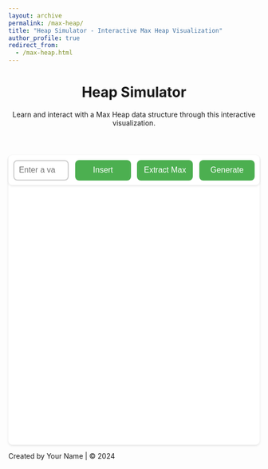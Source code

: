 ```yaml
---
layout: archive
permalink: /max-heap/
title: "Heap Simulator - Interactive Max Heap Visualization"
author_profile: true
redirect_from: 
  - /max-heap.html
---
```


<head>
<style>
        .container {
            background: white;
            border-radius: 8px;
            box-shadow: 0 2px 4px rgba(0,0,0,0.1);
            display: flex;
            flex-wrap: wrap;
            justify-content: space-between;
        }
        .controls {
            display: flex;
            flex-wrap: nowrap;
            justify-content: space-between;
            gap: 1vw;
            width: 100%;
            box-sizing: border-box;
            padding: 1vw;
            border-radius: 8px;
            box-shadow: 0 2px 4px rgba(0,0,0,0.1);
        }
        input, button {
            width: calc((100% - (4 * 1vw)) / 4);
            padding: 1vw;
            margin: 0;
            border: 2px solid #ccc;
            border-radius: 8px;
            font-size: 1rem;
            box-sizing: border-box;
        }
        button {
            background-color: #4CAF50;
            color: white;
            cursor: pointer;
            border: none;
        }
        button:hover {
            background-color: #45a049;
        }
        #heap-visual {
            width: 100%;
            height: 500px;
            margin-bottom: 20px;
        }
        .node {
            fill: #4CAF50;
            stroke: #2E7D32;
            stroke-width: 2;
            transition: all 0.3s;
            fill: white;
        }
        .node-text {
            fill: white;
            text-anchor: middle;
            dominant-baseline: central;
            font-size: 14px;
            pointer-events: none;
            fill: black;
            font-size: 1rem;
        }
        .node.highlight {
            fill: #FFC107;
            stroke: #FFA000;
        }
        .edge {
            stroke: #2E7D32;
            stroke-width: 2;
        }
        @media (max-width: 600px) {
            input, button {
                font-size: 3vw;
                padding: 2vw;
                width: calc((100% - (4 * 2vw)) / 4);
            }
        }
    </style>
</head>
<body>
    <header>
        <h1>Heap Simulator</h1>
        <p>Learn and interact with a Max Heap data structure through this interactive visualization.</p>
    </header>
    <main>
        <div class="container">
            <div class="controls">
                <input type="number" id="insert-value" placeholder="Enter a value" aria-label="Value input">
                <button onclick="insertValue()">Insert</button>
                <button onclick="extractMax()">Extract Max</button>
                <button onclick="generateRandom()">Generate</button>
            </div>
            <svg id="heap-visual" aria-label="Heap Visualization"></svg>
        </div>
    </main>
    <footer>
        <p>Created by Your Name | © 2024</p>
    </footer>
    <script src="https://d3js.org/d3.v7.min.js"></script>
   
<script>
class MaxHeap {
    constructor() {
        this.heap = [];
    }

    parent(i) { return Math.floor((i - 1) / 2); }
    leftChild(i) { return 2 * i + 1; }
    rightChild(i) { return 2 * i + 2; }

    async swap(i, j) {
        await highlightNodes([i, j]);
        [this.heap[i], this.heap[j]] = [this.heap[j], this.heap[i]];
        await updateVisualization();
        await sleep(500);
    }

    async insert(value) {
        this.heap.push(value);
        await this.heapifyUp(this.heap.length - 1);
    }

    async heapifyUp(i) {
        while (i > 0 && this.heap[this.parent(i)] < this.heap[i]) {
            await this.swap(i, this.parent(i));
            i = this.parent(i);
        }
    }

    async extractMax() {
        if (this.heap.length === 0) return null;
        if (this.heap.length === 1) return this.heap.pop();

        const max = this.heap[0];
        this.heap[0] = this.heap.pop();
        await this.heapifyDown(0);
        return max;
    }

    async heapifyDown(i) {
        let maxIndex = i;
        const left = this.leftChild(i);
        const right = this.rightChild(i);

        if (left < this.heap.length && this.heap[left] > this.heap[maxIndex]) {
            maxIndex = left;
        }
        if (right < this.heap.length && this.heap[right] > this.heap[maxIndex]) {
            maxIndex = right;
        }

        if (i !== maxIndex) {
            await this.swap(i, maxIndex);
            await this.heapifyDown(maxIndex);
        }
    }
}

const radius = 25;
let heap = new MaxHeap();

const svg = d3.select("#heap-visual");

function sleep(ms) {
    return new Promise(resolve => setTimeout(resolve, ms));
}

async function highlightNodes(indices) {
    d3.selectAll(".node").classed("highlight", false);
    indices.forEach(i => {
        d3.select(`#node-${i}`).classed("highlight", true);
    });
    await sleep(500);
}

function calculateNodePosition(index) {
    const level = Math.floor(Math.log2(index + 1));
    const position = index - Math.pow(2, level) + 1;
    const levelWidth = Math.pow(2, level);
    const x = (position + 0.9) * (Math.min(window.innerWidth * 0.9, 800) / (levelWidth + 1));
    const y = (level + 1) * 80;
    return { x, y };
}

async function updateVisualization() {
    svg.selectAll("*").remove();

    // Draw edges first
    for (let i = 0; i < heap.heap.length; i++) {
        const leftChild = heap.leftChild(i);
        const rightChild = heap.rightChild(i);
        const parent = calculateNodePosition(i);

        if (leftChild < heap.heap.length) {
            const child = calculateNodePosition(leftChild);
            svg.append("line")
                .attr("class", "edge")
                .attr("x1", parent.x)
                .attr("y1", parent.y)
                .attr("x2", child.x)
                .attr("y2", child.y);
        }
        if (rightChild < heap.heap.length) {
            const child = calculateNodePosition(rightChild);
            svg.append("line")
                .attr("class", "edge")
                .attr("x1", parent.x)
                .attr("y1", parent.y)
                .attr("x2", child.x)
                .attr("y2", child.y);
        }
    }

    // Draw nodes
    for (let i = 0; i < heap.heap.length; i++) {
        const { x, y } = calculateNodePosition(i);
        
        const g = svg.append("g")
            .attr("transform", `translate(${x},${y})`);
        
        g.append("circle")
            .attr("class", "node")
            .attr("id", `node-${i}`)
            .attr("r", radius);
        
        g.append("text")
            .attr("class", "node-text")
            .text(heap.heap[i]);
    }
}

async function insertValue() {
    const input = document.getElementById("insert-value");
    const value = parseInt(input.value);
    if (!isNaN(value)) {
        await heap.insert(value);
        await updateVisualization();
        input.value = "";
    }
}

async function extractMax() {
    await heap.extractMax();
    await updateVisualization();
}

async function generateRandom() {
    heap = new MaxHeap();
    for (let i = 0; i < 15; i++) {
        await heap.insert(Math.floor(Math.random() * 100));
    }
    await updateVisualization();
}

function resizeSVG() {
        const maxWidth = 800; // SVG için maksimum genişlik
        const width = Math.min(window.innerWidth * 0.9, maxWidth); // Ekranın %90'ı veya maksimum genişlik
        const height = Math.min(window.innerHeight * 0.6, 500); // Ekranın %60'ı veya maksimum yükseklik
        
        // SVG boyutlarını güncelle
        svg.attr("width", width).attr("height", height);
    }

    // Pencere boyutu değiştiğinde yeniden boyutlandır
    window.addEventListener("resize", resizeSVG);

    // İlk yüklemede boyutlandır
    resizeSVG();

updateVisualization();
</script>

</body>